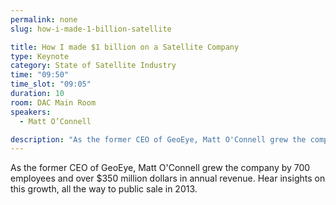 ```yaml
---
permalink: none
slug: how-i-made-1-billion-satellite

title: How I made $1 billion on a Satellite Company
type: Keynote
category: State of Satellite Industry
time: "09:50"
time_slot: "09:05"
duration: 10
room: DAC Main Room
speakers:
  - Matt O’Connell

description: "As the former CEO of GeoEye, Matt O'Connell grew the company by 700 employees and over $350 million dollars in annual revenue. Hear insights on this growth, all the way to public sale in 2013."
---
```

As the former CEO of GeoEye, Matt O'Connell grew the company by 700 employees and over $350 million dollars in annual revenue. Hear insights on this growth, all the way to public sale in 2013.